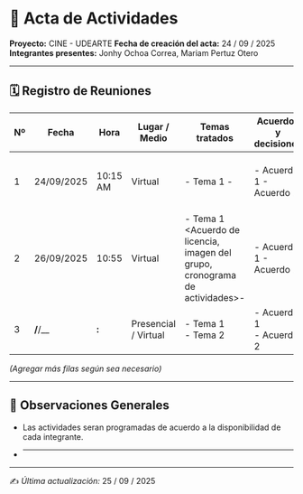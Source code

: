 # 📑 Acta de Actividades  

**Proyecto:** CINE - UDEARTE 
**Fecha de creación del acta:** 24 / 09 / 2025 
**Integrantes presentes:** Jonhy Ochoa Correa, Mariam Pertuz Otero 

---

## 🗓️ Registro de Reuniones  

| Nº | Fecha | Hora | Lugar / Medio | Temas tratados | Acuerdos y decisiones | Responsables | Próxima reunión |
|----|-------|------|---------------|----------------|-----------------------|--------------|-----------------|
| 1  | 24/09/2025 | 10:15 AM | Virtual | - Tema 1 <Organizacion del grupo de trabajo>- | - Acuerdo 1 <Se reparten las actividades>- Acuerdo 2 <Se programa la siguiente reunion> | Jonhy Ochoa, Mariam Pertuz, Josuar Loaiza, Nicoll Rosero | 26/09/25 |
| 2  | 26/09/2025 | 10:55 | Virtual | - Tema 1 <Acuerdo de licencia, imagen del grupo, cronograma de actividades>- | - Acuerdo 1 <Se definio el tema de la licencia>- Acuerdo 2 <Se definio la imagen del grupo > | Mariam Pertuz, Jonhy Ochoa | 01/10/25 |
| 3  | __/__/__ | __:__ | Presencial / Virtual | - Tema 1<br>- Tema 2 | - Acuerdo 1<br>- Acuerdo 2 | Nombre(s) | __/__/__ |

*(Agregar más filas según sea necesario)*  

---

## 📝 Observaciones Generales  
- Las actividades seran programadas de acuerdo a la disponibilidad de cada integrante. 
- ___________________________________________________________  

---

✍️ *Última actualización:* 25 / 09 / 2025
